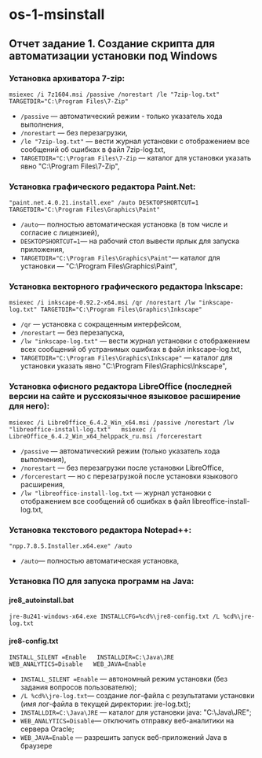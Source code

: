 # os-1-msinstall
## Отчет задание 1. Создание скрипта для автоматизации установки под Windows

### Установка архиватора 7-zip:
`msiexec /i 7z1604.msi /passive /norestart /le "7zip-log.txt" TARGETDIR="C:\Program Files\7-Zip"`

 - `/passive` — автоматический режим - только указатель хода выполнения,
 - `/norestart` — без перезагрузки,
 - `/le "7zip-log.txt"` — вести журнал установки с отображением все сообщений об ошибках в файл 7zip-log.txt,
 - `TARGETDIR="C:\Program Files\7-Zip` — каталог для установки указать явно "C:\Program Files\7-Zip",
  
### Установка графического редактора Paint.Net:
`"paint.net.4.0.21.install.exe" /auto DESKTOPSHORTCUT=1 TARGETDIR="C:\Program Files\Graphics\Paint"`

 - `/auto`— полностью автоматическая установка (в том числе и согласие с лицензией),
 - `DESKTOPSHORTCUT=1`— на рабочий стол вывести ярлык для запуска приложения,
 - `TARGETDIR="C:\Program Files\Graphics\Paint"`— каталог для установки — "C:\Program Files\Graphics\Paint",
  
### Установка векторного графического редактора Inkscape:
`msiexec /i inkscape-0.92.2-x64.msi /qr /norestart /lw "inkscape-log.txt" TARGETDIR="C:\Program Files\Graphics\Inkscape"`

 - `/qr` — установка с сокращенным интерфейсом,
 - `/norestart` — без перезапуска,
 - `/lw "inkscape-log.txt"` — вести журнал установки с отображением всех сообщений об устранимых ошибках в файл inkscape-log.txt,
 - `TARGETDIR="C:\Program Files\Graphics\Inkscape"` — каталог для установки указать явно "C:\Program Files\Graphics\Inkscape",
 
### Установка офисного редактора LibreOffice (последней версии на сайте и русскоязычное языковое расширение для него):
`msiexec /i LibreOffice_6.4.2_Win_x64.msi /passive /norestart /lw "libreoffice-install-log.txt"  
 msiexec /i LibreOffice_6.4.2_Win_x64_helppack_ru.msi /forcerestart`
  
 - `/passive` — автоматический режим (только указатель хода выполнения),
 - `/norestart` — без перезагрузки после установки LibreOffice, 
 - `/forcerestart` — но с перезагрузкой после установки языкового расширения,
 - `/lw "libreoffice-install-log.txt` — журнал установки с отображением все сообщений об ошибках в файл libreoffice-install-log.txt,
  
### Установка текстового редактора Notepad++:
`"npp.7.8.5.Installer.x64.exe" /auto`

 - `/auto`— полностью автоматическая установка,
   

### Установка ПО для запуска программ на Java:
#### jre8_autoinstall.bat
`jre-8u241-windows-x64.exe INSTALLCFG=%cd%\jre8-config.txt /L %cd%\jre-log.txt`

#### jre8-config.txt
`INSTALL_SILENT =Enable  
 INSTALLDIR=C:\Java\JRE  
 WEB_ANALYTICS=Disable  
 WEB_JAVA=Enable`
 
 - `INSTALL_SILENT =Enable` — автономный режим установки (без задания вопросов пользователю);
 - `/L %cd%\jre-log.txt`— создание лог-файла с результатами установки (имя лог-файла в текущей директории: jre-log.txt);
 - `INSTALLDIR=C:\Java\JRE` — каталог для установки java: "C:\Java\JRE";
 - `WEB_ANALYTICS=Disable`— отключить отправку веб-аналитики на сервера Oracle;
 - `WEB_JAVA=Enable` — разрешить запуск веб-приложений Java в браузере
